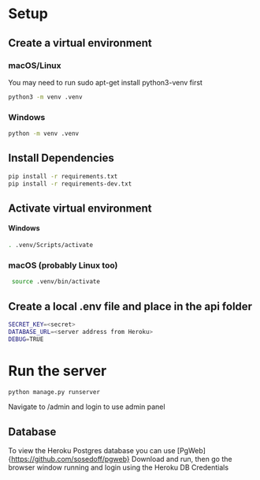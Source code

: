 # Setup

## Create a virtual environment

### macOS/Linux

You may need to run sudo apt-get install python3-venv first

```sh
python3 -m venv .venv
```

### Windows

```sh
python -m venv .venv
```

## Install Dependencies

```sh
pip install -r requirements.txt
pip install -r requirements-dev.txt
```

## Activate virtual environment

#### Windows

```sh
. .venv/Scripts/activate
```

### macOS (probably Linux too)

```sh
 source .venv/bin/activate
```

## Create a local .env file and place in the api folder

```sh
SECRET_KEY=<secret>
DATABASE_URL=<server address from Heroku>
DEBUG=TRUE
```

# Run the server

```sh
python manage.py runserver
```

Navigate to /admin and login to use admin panel

## Database

To view the Heroku Postgres database you can use [PgWeb]{https://github.com/sosedoff/pgweb}
Download and run, then go the browser window running and login using the Heroku DB Credentials
